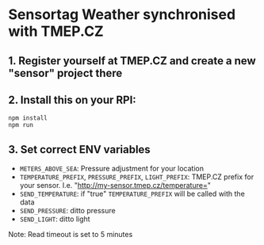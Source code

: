 Sensortag Weather synchronised with TMEP.CZ
===========================================

## 1. Register yourself at TMEP.CZ and create a new "sensor" project there
## 2. Install this on your RPI:

```
npm install
npm run
```

## 3. Set correct ENV variables

* `METERS_ABOVE_SEA`: Pressure adjustment for your location
* `TEMPERATURE_PREFIX`, `PRESSURE_PREFIX`, `LIGHT_PREFIX`: TMEP.CZ prefix for your sensor. I.e. "http://my-sensor.tmep.cz/temperature="
* `SEND_TEMPERATURE`: if "true" `TEMPERATURE_PREFIX` will be called with the data
* `SEND_PRESSURE`: ditto pressure
* `SEND_LIGHT`: ditto light

Note: Read timeout is set to 5 minutes
